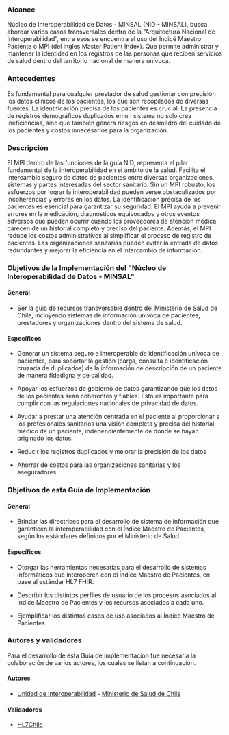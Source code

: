 ### Alcance

Núcleo de Interoperabilidad de Datos - MINSAL (NID - MINSAL), busca abordar varios casos transversales dentro de la “Arquitectura Nacional de Interoperabilidad”, entre esos se encuentra el uso del Indicé Maestro Paciente o MPI (del ingles Master Patient Index). Que permite administrar y mantener la identidad en los registros de las personas que reciben servicios de salud dentro del territorio nacional de manera unívoca. 

### Antecedentes

Es fundamental para cualquier prestador de salud  gestionar con precisión los datos clínicos de los pacientes, los que son recopilados de diversas fuentes. La identificación precisa de los pacientes es crucial. La presencia de registros demográficos duplicados en un sistema no solo crea ineficiencias, sino que también genera riesgos en desmedro del cuidado de los pacientes y costos innecesarios para la organización.

### Descripción

El MPI dentro de las funciones de la guía NID, representa el pilar fundamental de la interoperabilidad en el ámbito de la salud. Facilita el intercambio seguro de datos de pacientes entre diversas organizaciones, sistemas y partes interesadas del sector sanitario. Sin un MPI robusto, los esfuerzos por lograr la interoperabilidad pueden verse obstaculizados por incoherencias y errores en los datos.
La identificación precisa de los pacientes es esencial para garantizar su seguridad. El MPI ayuda a prevenir errores en la medicación, diagnósticos equivocados y otros eventos adversos que pueden ocurrir cuando los proveedores de atención médica carecen de un historial completo y preciso del paciente.
Además, el MPI reduce los costos administrativos al simplificar el proceso de registro de pacientes. Las organizaciones sanitarias pueden evitar la entrada de datos redundantes y mejorar la eficiencia en el intercambio de información.

### Objetivos de la Implementación del "Núcleo de Interoperabilidad de Datos - MINSAL"

#### General

* Ser la guía de recursos transversable dentro del Ministerio de Salud de Chile, incluyendo sistemas de información unívoca de pacientes, prestadores y organizaciones dentro del sistema de salud.

#### Específicos

* Generar un sistema seguro e interoperable de identificación unívoca de pacientes, para soportar la gestión (carga, consulta e identificación cruzada de duplicados) de la información de descripción de un paciente de manera fidedigna y de calidad. 

* Apoyar los esfuerzos de gobierno de datos garantizando que los datos de los pacientes sean coherentes y fiables. Esto es importante para cumplir con las regulaciones nacionales de privacidad de datos.
* Ayudar a prestar una atención centrada en el paciente al proporcionar a los profesionales sanitarios una visión completa y precisa del historial médico de un paciente, independientemente de dónde se hayan originado los datos.
* Reducir los registros duplicados y mejorar la precisión de los datos
* Ahorrar de costos para las organizaciones sanitarias y los aseguradores.

### Objetivos de esta Guía de Implementación

#### General

* Brindar las directrices para el desarrollo de sistema de información que garanticen la interoperabilidad con el Índice Maestro de Pacientes, según los estándares definidos por el Ministerio de Salud.

#### Específicos

* Otorgar las herramientas necesarias para el desarrollo de sistemas informáticos que interoperen con el Índice Maestro de Pacientes, en base al estándar HL7 FHIR.

* Describir los distintos perfiles de usuario de los procesos asociados al Índice Maestro de Pacientes y los recursos asociados a cada uno.

* Ejemplificar los distintos casos de uso asociados al Índice Maestro de Pacientes


### Autores y validadores
Para el desarrollo de esta Guía de implementación fue necesaria la colaboración de varios actores, los cuales se listan a continuación.
#### Autores
- [Unidad de Interoperabilidad](https://interoperabilidad.minsal.cl) - [Ministerio de Salud de Chile](https://www.minsal.cl/)

#### Validadores
- [HL7Chile](https://hl7chile.cl/)


<!--
### Autores y Colaboradores
Para el desarrollo de esta Guía de implementación fue necesaria la colaboración de varios actores, los cuales se listan a continuación.
#### Autores
- [Unidad de Interoperabilidad](https://interoperabilidad.minsal.cl) - [Ministerio de Salud de Chile](https://www.minsal.cl/)

#### Colaboradores
- [Centro Nacional en Sistemas de Información en Salud (CENS)](https://www.minsal.cl/)

- DEIS
- DIGERA
- DIVAP
- Salud Dital

#### Validadores
- [HL7Chile](https://hl7chile.cl/)
-->